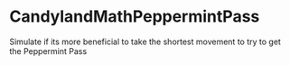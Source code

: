 # CandylandMathPeppermintPass
Simulate if its more beneficial to take the shortest movement to try to get the Peppermint Pass
